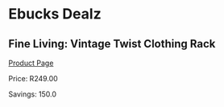 
# Ebucks Dealz
## Fine Living: Vintage Twist Clothing Rack
[Product Page](https://www.ebucks.com/web/shop/productSelected.do?prodId=1129504979&catId=714962196)

Price: R249.00

Savings: 150.0


	